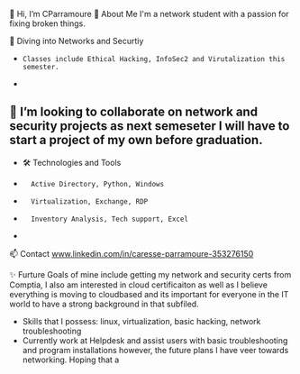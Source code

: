 👋 Hi, I’m CParramoure
👀  About Me
      I'm a network student with a passion for fixing broken things. 

 🌱 Diving into Networks and Securtiy
-     Classes include Ethical Hacking, InfoSec2 and Virutalization this semester.
- 
💞️ I’m looking to collaborate on network and security projects as next semeseter I will have to start a project of my own before graduation.
- 
- 🛠️ Technologies and Tools
-       Active Directory, Python, Windows
-       Virtualization, Exchange, RDP
-       Inventory Analysis, Tech support, Excel
-       
📫 Contact
        www.linkedin.com/in/caresse-parramoure-353276150  
        
          
✨ Furture Goals of mine include getting my network and security certs from Comptia, I also am interested in cloud certificaiton as well as I believe everything is moving to cloudbased and its important for everyone in the IT world to have a strong background in that subfiled.
- Skills that I possess: linux, virtualization, basic hacking, network troubleshooting
- Currently work at Helpdesk and assist users with basic troubleshooting and program installations however, the future plans I have veer towards networking. Hoping that a

<!---
CcParramoure1679/CcParramoure1679 is a ✨ special ✨ repository because its `README.md` (this file) appears on your GitHub profile.
You can click the Preview link to take a look at your changes.
--->
